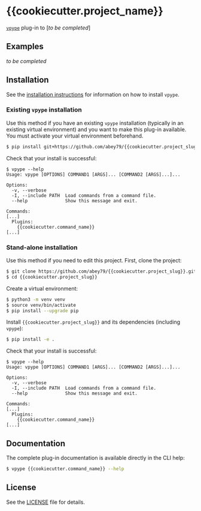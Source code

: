 # {{cookiecutter.project_name}}

[`vpype`](https://github.com/abey79/vpype) plug-in to [_to be completed_]


## Examples

_to be completed_


## Installation

See the [installation instructions](https://vpype.readthedocs.io/en/stable/install.html) for information on how
to install `vpype`.


### Existing `vpype` installation

Use this method if you have an existing `vpype` installation (typically in an existing virtual environment) and you
want to make this plug-in available. You must activate your virtual environment beforehand.

```bash
$ pip install git+https://github.com/abey79/{{cookiecutter.project_slug}}.git#egg={{cookiecutter.project_slug}}
```

Check that your install is successful:

```
$ vpype --help
Usage: vpype [OPTIONS] COMMAND1 [ARGS]... [COMMAND2 [ARGS]...]...

Options:
  -v, --verbose
  -I, --include PATH  Load commands from a command file.
  --help              Show this message and exit.

Commands:
[...]
  Plugins:
    {{cookiecutter.command_name}}
[...]
```

### Stand-alone installation

Use this method if you need to edit this project. First, clone the project:

```bash
$ git clone https://github.com/abey79/{{cookiecutter.project_slug}}.git
$ cd {{cookiecutter.project_slug}}
```

Create a virtual environment:

```bash
$ python3 -m venv venv
$ source venv/bin/activate
$ pip install --upgrade pip
```

Install `{{cookiecutter.project_slug}}` and its dependencies (including `vpype`):

```bash
$ pip install -e .
```

Check that your install is successful:

```
$ vpype --help
Usage: vpype [OPTIONS] COMMAND1 [ARGS]... [COMMAND2 [ARGS]...]...

Options:
  -v, --verbose
  -I, --include PATH  Load commands from a command file.
  --help              Show this message and exit.

Commands:
[...]
  Plugins:
    {{cookiecutter.command_name}}
[...]
```


## Documentation

The complete plug-in documentation is available directly in the CLI help:

```bash
$ vpype {{cookiecutter.command_name}} --help
```


## License

See the [LICENSE](LICENSE) file for details.
